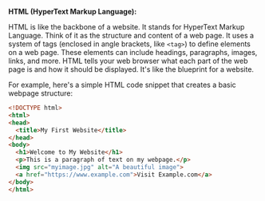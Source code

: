**HTML (HyperText Markup Language):**

HTML is like the backbone of a website. It stands for HyperText Markup Language. Think of it as the structure and content of a web page. It uses a system of tags (enclosed in angle brackets, like `<tag>`) to define elements on a web page. These elements can include headings, paragraphs, images, links, and more. HTML tells your web browser what each part of the web page is and how it should be displayed. It's like the blueprint for a website.

For example, here's a simple HTML code snippet that creates a basic webpage structure:

```html
<!DOCTYPE html>
<html>
<head>
  <title>My First Website</title>
</head>
<body>
  <h1>Welcome to My Website</h1>
  <p>This is a paragraph of text on my webpage.</p>
  <img src="myimage.jpg" alt="A beautiful image">
  <a href="https://www.example.com">Visit Example.com</a>
</body>
</html>
```